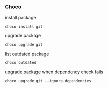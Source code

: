 ### Choco

install package
```
choco install git
```

upgrade package  
```
choco upgrade git
```

list outdated package
```
choco outdated
```

upgrade package when dependency check fails
```
choco upgrade git --ignore-dependencies
```

